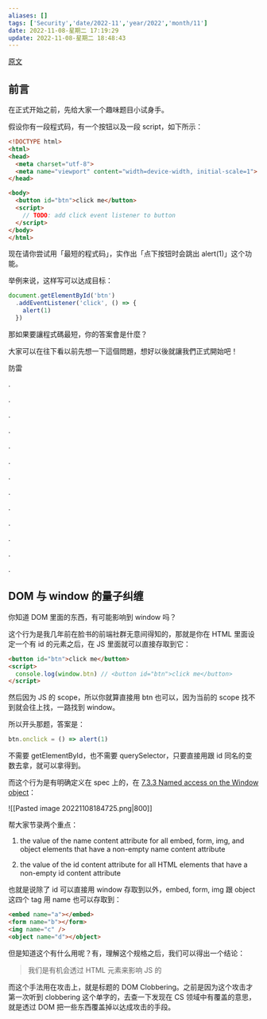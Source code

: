 ```yaml
---
aliases: []
tags: ['Security','date/2022-11','year/2022','month/11']
date: 2022-11-08-星期二 17:19:29
update: 2022-11-08-星期二 18:48:43
---
```


[原文](https://blog.huli.tw/2021/01/23/dom-clobbering/)

## 前言

在正式开始之前，先给大家一个趣味题目小试身手。

假设你有一段程式码，有一个按钮以及一段 script，如下所示：

```html
<!DOCTYPE html>
<html>
<head>
  <meta charset="utf-8">
  <meta name="viewport" content="width=device-width, initial-scale=1">
</head>

<body>
  <button id="btn">click me</button>
  <script>
    // TODO: add click event listener to button
  </script>
</body>
</html>
```

现在请你尝试用「最短的程式码」，实作出「点下按钮时会跳出 alert(1)」这个功能。

举例来说，这样写可以达成目标：

```js
document.getElementById('btn')
  .addEventListener('click', () => {
    alert(1)
  })
```

那如果要讓程式碼最短，你的答案會是什麼？

大家可以在往下看以前先想一下這個問題，想好以後就讓我們正式開始吧！

防雷

.

.

.

.

.

.

.

.

.

.

.

.

.

## DOM 与 window 的量子纠缠

你知道 DOM 里面的东西，有可能影响到 window 吗？

这个行为是我几年前在脸书的前端社群无意间得知的，那就是你在 HTML 里面设定一个有 id 的元素之后，在 JS 里面就可以直接存取到它：

```html
<button id="btn">click me</button>  
<script>  
  console.log(window.btn) // <button id="btn">click me</button>  
</script>
```

然后因为 JS 的 scope，所以你就算直接用 btn 也可以，因为当前的 scope 找不到就会往上找，一路找到 window。

所以开头那题，答案是：

```js
btn.onclick = () => alert(1)
```

不需要 getElementById，也不需要 querySelector，只要直接用跟 id 同名的变数去拿，就可以拿得到。

而这个行为是有明确定义在 spec 上的，在 [7.3.3 Named access on the Window object](https://html.spec.whatwg.org/multipage/window-object.html#named-access-on-the-window-object)：

![[Pasted image 20221108184725.png|800]]

帮大家节录两个重点：

1. the value of the name content attribute for all embed, form, img, and object elements that have a non-empty name content attribute

2. the value of the id content attribute for all HTML elements that have a non-empty id content attribute

也就是说除了 id 可以直接用 window 存取到以外，embed, form, img 跟 object 这四个 tag 用 name 也可以存取到：

```html
<embed name="a"></embed>  
<form name="b"></form>  
<img name="c" />  
<object name="d"></object>
```

但是知道这个有什么用呢？有，理解这个规格之后，我们可以得出一个结论：

> 我们是有机会透过 HTML 元素来影响 JS 的

而这个手法用在攻击上，就是标题的 DOM Clobbering。之前是因为这个攻击才第一次听到 clobbering 这个单字的，去查一下发现在 CS 领域中有覆盖的意思，就是透过 DOM 把一些东西覆盖掉以达成攻击的手段。
